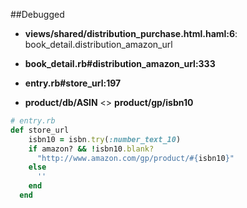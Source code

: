 ##Debugged 

- **views/shared/distribution_purchase.html.haml:6**: book_detail.distribution_amazon_url

- **book_detail.rb#distribution_amazon_url:333**
- **entry.rb#store_url:197**
- **product/db/ASIN** <> **product/gp/isbn10**
```ruby
# entry.rb
def store_url
    isbn10 = isbn.try(:number_text_10)
    if amazon? && !isbn10.blank?
      "http://www.amazon.com/gp/product/#{isbn10}"
    else
      ''
    end
  end
```